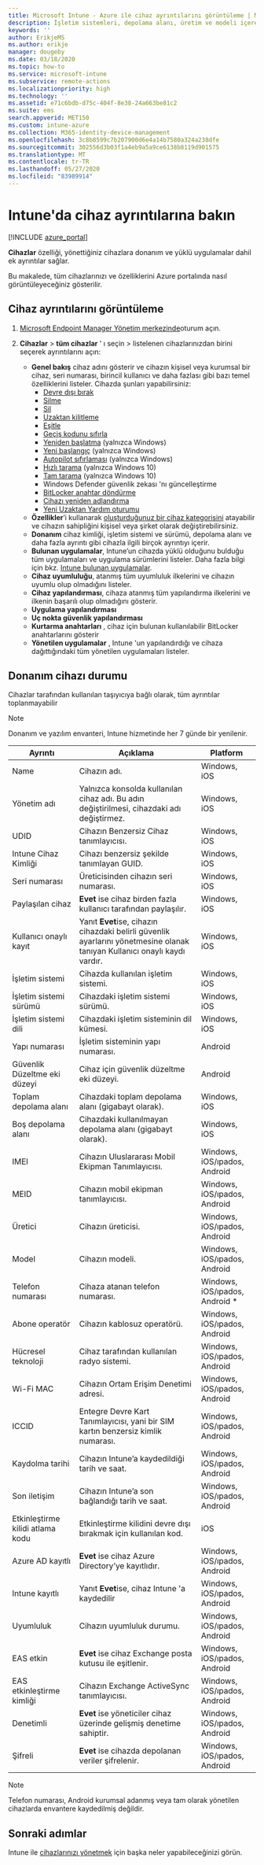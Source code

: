 ```yaml
---
title: Microsoft Intune - Azure ile cihaz ayrıntılarını görüntüleme | Microsoft Docs
description: İşletim sistemleri, depolama alanı, üretim ve modeli içeren cihaz ayrıntılarınızı görüntüleyin. Azure'da Microsoft Intune ile yüklü uygulamaların bir listesini alın, uyumluluk ilkelerini denetleyin ve TeamViewer'ı ayarlayın. Bu, yönettiğiniz cihazların envanterini görüntülemeye benzer.
keywords: ''
author: ErikjeMS
ms.author: erikje
manager: dougeby
ms.date: 03/18/2020
ms.topic: how-to
ms.service: microsoft-intune
ms.subservice: remote-actions
ms.localizationpriority: high
ms.technology: ''
ms.assetid: e71c6bdb-d75c-404f-8e38-24a663be81c2
ms.suite: ems
search.appverid: MET150
ms.custom: intune-azure
ms.collection: M365-identity-device-management
ms.openlocfilehash: 3c8b8599c7b207900d6e4a14b7580a324a238dfe
ms.sourcegitcommit: 302556d3b03f1a4eb9a5a9ce6138b8119d901575
ms.translationtype: MT
ms.contentlocale: tr-TR
ms.lasthandoff: 05/27/2020
ms.locfileid: "83989914"
---
```

# <a name="see-device-details-in-intune"></a>Intune'da cihaz ayrıntılarına bakın

[!INCLUDE [azure_portal](../includes/azure_portal.md)]

**Cihazlar** özelliği, yönettiğiniz cihazlara donanım ve yüklü uygulamalar dahil ek ayrıntılar sağlar.

Bu makalede, tüm cihazlarınızı ve özelliklerini Azure portalında nasıl görüntüleyeceğiniz gösterilir.

## <a name="view-the-device-details"></a>Cihaz ayrıntılarını görüntüleme

1. [Microsoft Endpoint Manager Yönetim merkezinde](https://go.microsoft.com/fwlink/?linkid=2109431)oturum açın.
3. **Cihazlar**  >  **tüm cihazlar** ' ı seçin > listelenen cihazlarınızdan birini seçerek ayrıntılarını açın:

   - **Genel bakış** cihaz adını gösterir ve cihazın kişisel veya kurumsal bir cihaz, seri numarası, birincil kullanıcı ve daha fazlası gibi bazı temel özelliklerini listeler. Cihazda şunları yapabilirsiniz:
      - [Devre dışı bırak](devices-wipe.md#retire)
      - [Silme](devices-wipe.md#wipe)
      - [Sil](devices-wipe.md#delete-devices-from-the-intune-portal)
      - [Uzaktan kilitleme](device-remote-lock.md)
      - [Eşitle](device-sync.md)
      - [Geçiş kodunu sıfırla](device-passcode-reset.md)
      - [Yeniden başlatma](device-restart.md) (yalnızca Windows)
      - [Yeni başlangıç](device-fresh-start.md) (yalnızca Windows)
      - [Autopilot sıfırlaması](/windows/deployment/windows-autopilot/windows-autopilot-reset#reset-devices-with-remote-windows-autopilot-reset) (yalnızca Windows)
      - [Hızlı tarama](../configuration/device-restrictions-windows-10.md) (yalnızca Windows 10)
      - [Tam tarama](../configuration/device-restrictions-windows-10.md) (yalnızca Windows 10)
      - Windows Defender güvenlik zekası 'nı güncelleştirme
      - [BitLocker anahtar döndürme](https://docs.microsoft.com/mem/intune/protect/encrypt-devices#to-rotate-the-bitlocker-recovery-key)
      - [Cihazı yeniden adlandırma](device-rename.md)
      - [Yeni Uzaktan Yardım oturumu](https://docs.microsoft.com/mem/intune/remote-actions/teamviewer-support)
   - **Özellikler**’i kullanarak [oluşturduğunuz bir cihaz kategorisini](../enrollment/device-group-mapping.md) atayabilir ve cihazın sahipliğini kişisel veya şirket olarak değiştirebilirsiniz.
   - **Donanım** cihaz kimliği, işletim sistemi ve sürümü, depolama alanı ve daha fazla ayrıntı gibi cihazla ilgili birçok ayrıntıyı içerir.
   - **Bulunan uygulamalar**, Intune’un cihazda yüklü olduğunu bulduğu tüm uygulamaları ve uygulama sürümlerini listeler. Daha fazla bilgi için bkz. [Intune bulunan uygulamalar](../apps/app-discovered-apps.md).
   - **Cihaz uyumluluğu**, atanmış tüm uyumluluk ilkelerini ve cihazın uyumlu olup olmadığını listeler.
   - **Cihaz yapılandırması**, cihaza atanmış tüm yapılandırma ilkelerini ve ilkenin başarılı olup olmadığını gösterir.
   - **Uygulama yapılandırması** 
   - **Uç nokta güvenlik yapılandırması**
   - **Kurtarma anahtarları** , cihaz için bulunan kullanılabilir BitLocker anahtarlarını gösterir
   - **Yönetilen uygulamalar** , Intune 'un yapılandırdığı ve cihaza dağıttığındaki tüm yönetilen uygulamaları listeler. 

## <a name="hardware-device-details"></a>Donanım cihazı durumu
Cihazlar tarafından kullanılan taşıyıcıya bağlı olarak, tüm ayrıntılar toplanmayabilir

> [!Note]  
> Donanım ve yazılım envanteri, Intune hizmetinde her 7 günde bir yenilenir.

|Ayrıntı|Açıklama|Platform| 
|--------------|----------------------|----|  
|Name|Cihazın adı.|Windows, iOS|
|Yönetim adı|Yalnızca konsolda kullanılan cihaz adı. Bu adın değiştirilmesi, cihazdaki adı değiştirmez.|Windows, iOS|
|UDID|Cihazın Benzersiz Cihaz tanımlayıcısı.|Windows, iOS|
|Intune Cihaz Kimliği|Cihazı benzersiz şekilde tanımlayan GUID.|Windows, iOS|
|Seri numarası|Üreticisinden cihazın seri numarası.|Windows, iOS|
|Paylaşılan cihaz|**Evet** ise cihaz birden fazla kullanıcı tarafından paylaşılır.|Windows, iOS|
|Kullanıcı onaylı kayıt|Yanıt **Evet**ise, cihazın cihazdaki belirli güvenlik ayarlarını yönetmesine olanak tanıyan Kullanıcı onaylı kaydı vardır.|Windows, iOS|
|İşletim sistemi|Cihazda kullanılan işletim sistemi.|Windows, iOS|
|İşletim sistemi sürümü|Cihazdaki işletim sistemi sürümü.|Windows, iOS|
|İşletim sistemi dili|Cihazdaki işletim sisteminin dil kümesi.|Windows, iOS|
|Yapı numarası|İşletim sisteminin yapı numarası.|Android|
|Güvenlik Düzeltme eki düzeyi|Cihaz için güvenlik düzeltme eki düzeyi.|Android|
|Toplam depolama alanı|Cihazdaki toplam depolama alanı (gigabayt olarak).|Windows, iOS|
|Boş depolama alanı|Cihazdaki kullanılmayan depolama alanı (gigabayt olarak).|Windows, iOS|
|IMEI|Cihazın Uluslararası Mobil Ekipman Tanımlayıcısı.|Windows, iOS/ıpados, Android|
|MEID|Cihazın mobil ekipman tanımlayıcısı.|Windows, iOS/ıpados, Android|
|Üretici|Cihazın üreticisi.|Windows, iOS/ıpados, Android|
|Model|Cihazın modeli.|Windows, iOS/ıpados, Android|
|Telefon numarası|Cihaza atanan telefon numarası.|Windows, iOS/ıpados, Android *|
|Abone operatör|Cihazın kablosuz operatörü.|Windows, iOS/ıpados, Android|
|Hücresel teknoloji|Cihaz tarafından kullanılan radyo sistemi.|Windows, iOS/ıpados, Android|
|Wi-Fi MAC|Cihazın Ortam Erişim Denetimi adresi.|Windows, iOS/ıpados, Android|
|ICCID|Entegre Devre Kart Tanımlayıcısı, yani bir SIM kartın benzersiz kimlik numarası.|Windows, iOS/ıpados, Android|
|Kaydolma tarihi|Cihazın Intune’a kaydedildiği tarih ve saat.|Windows, iOS/ıpados, Android|
|Son iletişim|Cihazın Intune’a son bağlandığı tarih ve saat.|Windows, iOS/ıpados, Android|
|Etkinleştirme kilidi atlama kodu|Etkinleştirme kilidini devre dışı bırakmak için kullanılan kod.|iOS|
|Azure AD kayıtlı|**Evet** ise cihaz Azure Directory’ye kayıtlıdır.|Windows, iOS/ıpados, Android|
|Intune kayıtlı|Yanıt **Evet**ise, cihaz Intune 'a kaydedilir|Windows, iOS/ıpados, Android|
|Uyumluluk|Cihazın uyumluluk durumu.|Windows, iOS/ıpados, Android|
|EAS etkin|**Evet** ise cihaz Exchange posta kutusu ile eşitlenir.|Windows, iOS/ıpados, Android|
|EAS etkinleştirme kimliği|Cihazın Exchange ActiveSync tanımlayıcısı.|Windows, iOS/ıpados, Android|
|Denetimli|**Evet** ise yöneticiler cihaz üzerinde gelişmiş denetime sahiptir.|Windows, iOS/ıpados, Android|
|Şifreli|**Evet** ise cihazda depolanan veriler şifrelenir.|Windows, iOS/ıpados, Android|

> [!Note]  
> Telefon numarası, Android kurumsal adanmış veya tam olarak yönetilen cihazlarda envantere kaydedilmiş değildir.

## <a name="next-steps"></a>Sonraki adımlar
Intune ile [cihazlarınızı yönetmek](device-management.md) için başka neler yapabileceğinizi görün.
